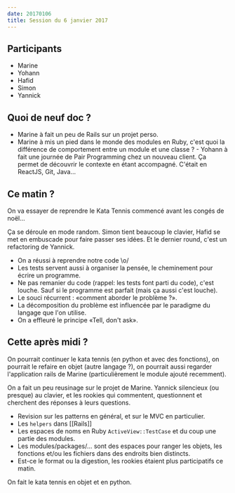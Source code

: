 ```yaml
---
date: 20170106
title: Session du 6 janvier 2017
---
```


## Participants

- Marine
- Yohann
- Hafid
- Simon
- Yannick

## Quoi de neuf doc ?

- Marine à fait un peu de Rails sur un projet perso.
- Marine à mis un pied dans le monde des modules en Ruby, c'est quoi la
  différence de comportement entre un module et une classe ?  - Yohann à fait
  une journée de Pair Programming chez un nouveau client. Ça permet de
  découvrir le contexte en étant accompagné. C'était en ReactJS, Git, Java...

## Ce matin ?

On va essayer de reprendre le Kata Tennis commencé avant les congés de noël...

Ça se déroule en mode random. Simon tient beaucoup le clavier, Hafid se met en
embuscade pour faire passer ses idées. Et le dernier round, c'est un
refactoring de Yannick.

- On a réussi à reprendre notre code \o/
- Les tests servent aussi à organiser la pensée, le cheminement pour écrire un programme.
- Ne pas remanier du code (rappel: les tests font parti du code), c'est louche. Sauf si le programme est parfait (mais ça aussi c'est louche).
- Le souci récurrent : «comment aborder le problème ?».
- La décomposition du problème est influencée par le paradigme du langage que l'on utilise.
- On a effleuré le principe «Tell, don't ask».


## Cette après midi ?

On pourrait continuer le kata tennis (en python et avec des fonctions), on pourrait le refaire en objet (autre langage ?), on pourrait aussi regarder l'application rails de Marine (particulièrement le module ajouté recemment).

On a fait un peu reusinage sur le projet de Marine. Yannick silencieux (ou presque) au clavier, et les rookies qui commentent, questionnent et cherchent des réponses à leurs questions.

- Revision sur les patterns en général, et sur le MVC en particulier.
- Les `helpers` dans [[Rails]]
- Les espaces de noms en Ruby `ActiveView::TestCase` et du coup une partie des modules.
- Les modules/packages/... sont des espaces pour ranger les objets, les fonctions et/ou les fichiers dans des endroits bien distincts.
- Est-ce le format ou la digestion, les rookies étaient plus participatifs ce matin.

On fait le kata tennis en objet et en python.

